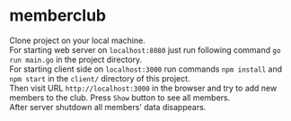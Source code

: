 # memberclub 
Clone project on your local machine.<br/>
For starting web server on `localhost:8080` just run following command ```go run main.go```  in the project directory. <br/>
For starting client side on `localhost:3000` run  commands ```npm install``` and ```npm start``` in the  `client/` directory of this project. <br/>
Then visit  URL `http://localhost:3000` in the browser and try to add new members to the club. Press `Show` button to see all members.<br/>
After server shutdown all members' data disappears.
